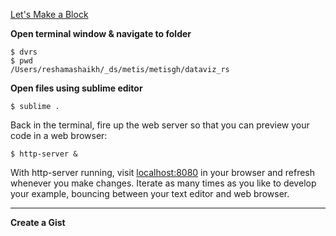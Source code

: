 
[Let's Make a Block](https://bost.ocks.org/mike/block/#develop)  

**Open terminal window & navigate to folder**  
```
$ dvrs
$ pwd
/Users/reshamashaikh/_ds/metis/metisgh/dataviz_rs
```
**Open files using sublime editor**  
```
$ sublime .
```
Back in the terminal, fire up the web server so that you can preview your code in a web browser:  
```
$ http-server &
```
With http-server running, visit [localhost:8080](http://localhost:8080/) in your browser and refresh whenever you make changes. Iterate as many times as you like to develop your example, bouncing between your text editor and web browser. 

---

**Create a Gist**  
